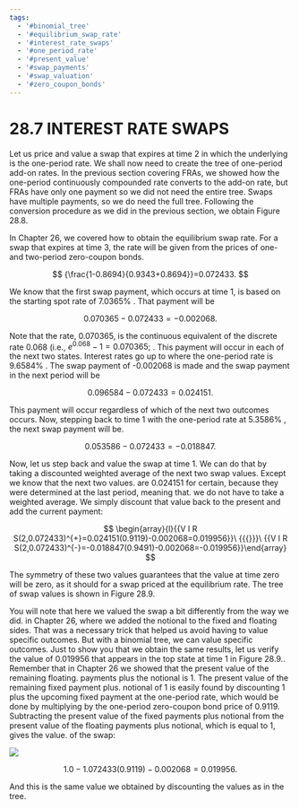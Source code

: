 ```yaml
---
tags:
  - '#binomial_tree'
  - '#equilibrium_swap_rate'
  - '#interest_rate_swaps'
  - '#one_period_rate'
  - '#present_value'
  - '#swap_payments'
  - '#swap_valuation'
  - '#zero_coupon_bonds'
---
```

# 28.7 INTEREST RATE SWAPS

Let us price and value a swap that expires at time 2 in which the underlying is the one-period rate. We shall now need to create the tree of one-period add-on rates. In the previous section covering FRAs, we showed how the one-period continuously compounded rate converts to the add-on rate, but FRAs have only one payment so we did not need the entire tree. Swaps have multiple payments, so we do need the full tree. Following the conversion procedure as we did in the previous section, we obtain Figure 28.8.

In Chapter 26, we covered how to obtain the equilibrium swap rate. For a swap that expires at time 3, the rate will be given from the prices of one- and two-period zero-coupon bonds.

$$
{\frac{1-0.8694}{0.9343+0.8694}}=0.072433.
$$

We know that the first swap payment, which occurs at time 1, is based on the starting spot rate of $7.0365\%$ . That payment will be

$$
0.070365-0.072433=-0.002068.
$$

Note that the rate, 0.070365, is the continuous equivalent of the discrete rate 0.068 (i.e., $e^{0.068}-1=0.070365;$ . This payment will occur in each of the next two states. Interest rates go up to where the one-period rate is $9.6584\%$ . The swap payment of -0.002068 is made and the swap payment in the next period will be

$$
0.096584-0.072433=0.024151.
$$

This payment will occur regardless of which of the next two outcomes occurs. Now, stepping back to time 1 with the one-period rate at $5.3586\%$ , the next swap payment will be.

$$
0.053586-0.072433=-0.018847.
$$

Now, let us step back and value the swap at time 1. We can do that by taking a discounted weighted average of the next two swap values. Except we know that the next two values. are 0.024151 for certain, because they were determined at the last period, meaning that. we do not have to take a weighted average. We simply discount that value back to the present and add the current payment:

$$
\begin{array}{l}{{V I R S(2,0.072433)^{+}=0.024151(0.9119)-0.002068=0.019956}}\ {{{}}}\ {{V I R S(2,0.072433)^{-}=-0.018847(0.9491)-0.002068=-0.019956}}\end{array}
$$

The symmetry of these two values guarantees that the value at time zero will be zero, as it should for a swap priced at the equilibrium rate. The tree of swap values is shown in Figure 28.9.

You will note that here we valued the swap a bit differently from the way we did. in Chapter 26, where we added the notional to the fixed and floating sides. That was a necessary trick that helped us avoid having to value specific outcomes. But with a binomial tree, we can value specific outcomes. Just to show you that we obtain the same results, let us verify the value of 0.019956 that appears in the top state at time 1 in Figure 28.9.. Remember that in Chapter 26 we showed that the present value of the remaining floating. payments plus the notional is 1. The present value of the remaining fixed payment plus. notional of 1 is easily found by discounting 1 plus the upcoming fixed payment at the one-period rate, which would be done by multiplying by the one-period zero-coupon bond price of 0.9119. Subtracting the present value of the fixed payments plus notional from the present value of the floating payments plus notional, which is equal to 1, gives the value. of the swap:

![](cb59043ce3f425900ca0820f80db0fd87eea20173ccd93fbb658e6de92de3fab.jpg)

$$
1.0-1.072433(0.9119)-0.002068=0.019956.
$$

And this is the same value we obtained by discounting the values as in the tree.

